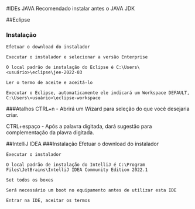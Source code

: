 #IDEs JAVA
Recomendado instalar antes o JAVA JDK

##Eclipse
### Instalação
	Efetuar o download do instalador
    
    Executar o instalador e selecionar a versão Enterprise
        
    O local padrão de instalação do Eclipse é C:\Users\<usuário>\eclipse\jee-2022-03
    
    Ler o termo de aceite e aceitá-lo
    
    Executar o Eclipse, automaticamente ele indicará um Workspace DEFAULT, C:\Users\<usuário>\eclipse-workspace
    
###Atalhos
CTRL+n - Abrirá um Wizard para seleção do que você desejaria criar.

CTRL+espaço - Após a palavra digitada, dará sugestão para complementação da plavra digitada.



##IntelliJ IDEA
###Instalação
	Efetuar o download do instalador
    
    Executar o instalador
    
    O local padrão de instalação do IntelliJ é C:\Program Files\JetBrains\IntelliJ IDEA Community Edition 2022.1
    
    Set todos os boxes
    
    Será necessário um boot no equipamento antes de utilizar esta IDE
    
	Entrar na IDE, aceitar os termos     
    
    



